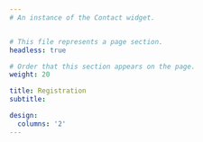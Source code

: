 ```yaml
---
# An instance of the Contact widget.


# This file represents a page section.
headless: true

# Order that this section appears on the page.
weight: 20

title: Registration
subtitle:

design:
  columns: '2'
---
```

